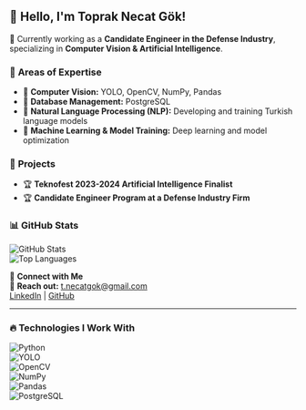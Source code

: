 ## 👋 Hello, I'm Toprak Necat Gök!  
🚀 Currently working as a **Candidate Engineer in the Defense Industry**, specializing in **Computer Vision & Artificial Intelligence**.  

### 🔬 **Areas of Expertise**  
- 📌 **Computer Vision:** YOLO, OpenCV, NumPy, Pandas  
- 📌 **Database Management:** PostgreSQL  
- 📌 **Natural Language Processing (NLP):** Developing and training Turkish language models  
- 📌 **Machine Learning & Model Training:** Deep learning and model optimization  

### 🚀 **Projects**  
- 🏆 **Teknofest 2023-2024 Artificial Intelligence Finalist**  
- 🏆 **Candidate Engineer Program at a Defense Industry Firm**  

### 📊 **GitHub Stats**  
![GitHub Stats](https://github-readme-stats.vercel.app/api?username=T-Necat&show_icons=true&theme=tokyonight)  
![Top Languages](https://github-readme-stats.vercel.app/api/top-langs/?username=T-Necat&layout=compact&theme=tokyonight&langs_count=6&hide=javascript,html,css,c++)  

🔗 **Connect with Me**  
📩 **Reach out:** [t.necatgok@gmail.com](mailto:t.necatgok@gmail.com)  
[LinkedIn](https://linkedin.com/in/T-Necat) | [GitHub](https://github.com/T-Necat)  

---

### 🔥 **Technologies I Work With**  
![Python](https://img.shields.io/badge/Python-3776AB?style=for-the-badge&logo=python&logoColor=white)  
![YOLO](https://img.shields.io/badge/YOLO-252525?style=for-the-badge&logo=yolo&logoColor=white)  
![OpenCV](https://img.shields.io/badge/OpenCV-5C3EE8?style=for-the-badge&logo=opencv&logoColor=white)  
![NumPy](https://img.shields.io/badge/NumPy-013243?style=for-the-badge&logo=numpy&logoColor=white)  
![Pandas](https://img.shields.io/badge/Pandas-150458?style=for-the-badge&logo=pandas&logoColor=white)  
![PostgreSQL](https://img.shields.io/badge/PostgreSQL-336791?style=for-the-badge&logo=postgresql&logoColor=white)  
